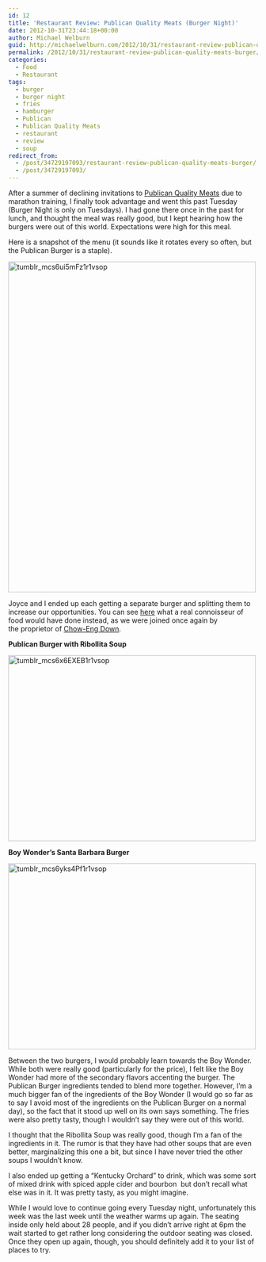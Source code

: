 ```yaml
---
id: 12
title: 'Restaurant Review: Publican Quality Meats (Burger Night)'
date: 2012-10-31T23:44:18+00:00
author: Michael Welburn
guid: http://michaelwelburn.com/2012/10/31/restaurant-review-publican-quality-meats-burger/
permalink: /2012/10/31/restaurant-review-publican-quality-meats-burger/
categories:
  - Food
  - Restaurant
tags:
  - burger
  - burger night
  - fries
  - hamburger
  - Publican
  - Publican Quality Meats
  - restaurant
  - review
  - soup
redirect_from:
  - /post/34729197093/restaurant-review-publican-quality-meats-burger/
  - /post/34729197093/
---
```

After a summer of declining invitations to <a title="http://publicanqualitymeats.com/" href="http://publicanqualitymeats.com/" target="_blank">Publican Quality Meats</a> due to marathon training, I finally took advantage and went this past Tuesday (Burger Night is only on Tuesdays). I had gone there once in the past for lunch, and thought the meal was really good, but I kept hearing how the burgers were out of this world. Expectations were high for this meal.

<!-- more -->

<!--more-->

Here is a snapshot of the menu (it sounds like it rotates every so often, but the Publican Burger is a staple).

<img class="alignnone size-full wp-image-151 aligncenter" alt="tumblr_mcs6ui5mFz1r1vsop" src="http://michaelwelburn.com/wp-content/uploads/2012/10/tumblr_mcs6ui5mFz1r1vsop.jpg" width="500" height="667" srcset="http://michaelwelburn.com/wp-content/uploads/2012/10/tumblr_mcs6ui5mFz1r1vsop.jpg 500w, http://michaelwelburn.com/wp-content/uploads/2012/10/tumblr_mcs6ui5mFz1r1vsop-224x300.jpg 224w" sizes="(max-width: 500px) 100vw, 500px" />

Joyce and I ended up each getting a separate burger and splitting them to increase our opportunities. You can see <a title="https://twitter.com/br0nc080/status/263418997893128192" href="https://twitter.com/br0nc080/status/263418997893128192" target="_blank">here</a> what a real connoisseur of food would have done instead, as we were joined once again by the proprietor of <a title="http://chowengdown.blogspot.com/" href="http://chowengdown.blogspot.com/" target="_blank">Chow-Eng Down</a>.

**Publican Burger with Ribollita Soup**

<img class="size-full wp-image-152 aligncenter" alt="tumblr_mcs6x6EXEB1r1vsop" src="http://michaelwelburn.com/wp-content/uploads/2012/10/tumblr_mcs6x6EXEB1r1vsop.jpg" width="500" height="375" srcset="http://michaelwelburn.com/wp-content/uploads/2012/10/tumblr_mcs6x6EXEB1r1vsop.jpg 500w, http://michaelwelburn.com/wp-content/uploads/2012/10/tumblr_mcs6x6EXEB1r1vsop-300x225.jpg 300w" sizes="(max-width: 500px) 100vw, 500px" />

**Boy Wonder’s Santa Barbara Burger**

<img class="alignnone size-full wp-image-153 aligncenter" alt="tumblr_mcs6yks4Pf1r1vsop" src="http://michaelwelburn.com/wp-content/uploads/2012/10/tumblr_mcs6yks4Pf1r1vsop.jpg" width="500" height="375" srcset="http://michaelwelburn.com/wp-content/uploads/2012/10/tumblr_mcs6yks4Pf1r1vsop.jpg 500w, http://michaelwelburn.com/wp-content/uploads/2012/10/tumblr_mcs6yks4Pf1r1vsop-300x225.jpg 300w" sizes="(max-width: 500px) 100vw, 500px" />

Between the two burgers, I would probably learn towards the Boy Wonder. While both were really good (particularly for the price), I felt like the Boy Wonder had more of the secondary flavors accenting the burger. The Publican Burger ingredients tended to blend more together. However, I’m a much bigger fan of the ingredients of the Boy Wonder (I would go so far as to say I avoid most of the ingredients on the Publican Burger on a normal day), so the fact that it stood up well on its own says something. The fries were also pretty tasty, though I wouldn’t say they were out of this world.

I thought that the Ribollita Soup was really good, though I’m a fan of the ingredients in it. The rumor is that they have had other soups that are even better, marginalizing this one a bit, but since I have never tried the other soups I wouldn’t know.

I also ended up getting a “Kentucky Orchard” to drink, which was some sort of mixed drink with spiced apple cider and bourbon  but don’t recall what else was in it. It was pretty tasty, as you might imagine.

While I would love to continue going every Tuesday night, unfortunately this week was the last week until the weather warms up again. The seating inside only held about 28 people, and if you didn’t arrive right at 6pm the wait started to get rather long considering the outdoor seating was closed. Once they open up again, though, you should definitely add it to your list of places to try.
